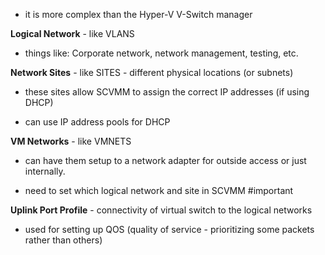 - it is more complex than the Hyper-V V-Switch manager

  

**Logical Network** - like VLANS

- things like: Corporate network, network management, testing, etc.

  

**Network Sites** - like SITES - different physical locations (or subnets)

- these sites allow SCVMM to assign the correct IP addresses (if using DHCP)

- can use IP address pools for DHCP

  

**VM Networks** - like VMNETS

- can have them setup to a network adapter for outside access or just internally.

- need to set which logical network and site in SCVMM #important

  

**Uplink Port Profile** - connectivity of virtual switch to the logical networks

- used for setting up QOS (quality of service - prioritizing some packets rather than others)